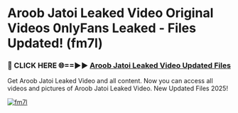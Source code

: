 # Aroob Jatoi Leaked Video Original Videos 0nlyFans Leaked - Files Updated! (fm7l)

<h3>🔴 CLICK HERE 🌐==►► <a href="https://tinyurl.com/x26r9saj" rel="nofollow">Aroob Jatoi Leaked Video Updated Files</a></h3>

Get Aroob Jatoi Leaked Video and all content. Now you can access all videos and pictures of Aroob Jatoi Leaked Video. New Updated Files 2025!

[![fm7l](https://i.imgur.com/LkgZPqh.gif)](https://tinyurl.com/x26r9saj)
